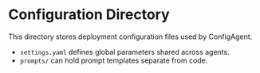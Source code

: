 # Configuration Directory

This directory stores deployment configuration files used by ConfigAgent.
- `settings.yaml` defines global parameters shared across agents.
- `prompts/` can hold prompt templates separate from code.
